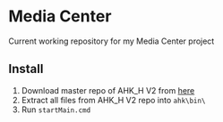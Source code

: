# Media Center

Current working repository for my Media Center project

## Install
1. Download master repo of AHK_H V2 from [here](https://github.com/HotKeyIt/ahkdll-v2-release)
2. Extract all files from AHK_H V2 repo into `ahk\bin\`
3. Run `startMain.cmd`
